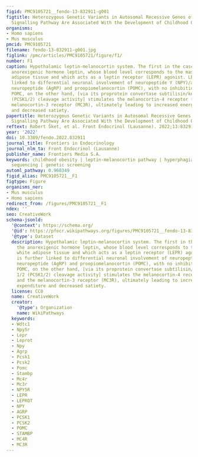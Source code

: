 ```yaml
---
figid: PMC9105721__fendo-13-832911-g001
figtitle: Heterozygous Genetic Variants in Autosomal Recessive Genes of the Leptin-Melanocortin
  Signalling Pathway Are Associated With the Development of Childhood Obesity
organisms:
- Homo sapiens
- Mus musculus
pmcid: PMC9105721
filename: fendo-13-832911-g001.jpg
figlink: /pmc/articles/PMC9105721/figure/f1/
number: F1
caption: Hypothalamic leptin-melanocortin system. The first in the cascade is the
  anorexigenic hormone leptin, whose blood level corresponds to the mass of white
  adipose tissue and which acts as a leptin receptor (LEPR) agonist. LEPR is further
  linked to differential neuronal involvement of neuropeptide Y (NPY)/agouti-related
  neuropeptide (AgRP) and proopiomelanocortin (POMC), with no inhibition by NPY/AgRP,
  POMC, on the other hand, [via its proprotein convertase subtilisin/kexin type 1/2
  (PCSK1/2) cleavage activity] stimulates the melanocortin-4 receptor (MC4R) and the
  melanocortin-3 receptor (MC3R), ultimately leading to increased energy expenditure
  and decreased satiety.
papertitle: Heterozygous Genetic Variants in Autosomal Recessive Genes of the Leptin-Melanocortin
  Signalling Pathway Are Associated With the Development of Childhood Obesity.
reftext: Robert Šket, et al. Front Endocrinol (Lausanne). 2022;13:832911.
year: '2022'
doi: 10.3389/fendo.2022.832911
journal_title: Frontiers in Endocrinology
journal_nlm_ta: Front Endocrinol (Lausanne)
publisher_name: Frontiers Media S.A.
keywords: childhood obesity | leptin-melanocortin pathway | hyperphagia | next-generation
  sequencing | genetic screening
automl_pathway: 0.960349
figid_alias: PMC9105721__F1
figtype: Figure
organisms_ner:
- Mus musculus
- Homo sapiens
redirect_from: /figures/PMC9105721__F1
ndex: ''
seo: CreativeWork
schema-jsonld:
  '@context': https://schema.org/
  '@id': https://pfocr.wikipathways.org/figures/PMC9105721__fendo-13-832911-g001.html
  '@type': Dataset
  description: Hypothalamic leptin-melanocortin system. The first in the cascade is
    the anorexigenic hormone leptin, whose blood level corresponds to the mass of
    white adipose tissue and which acts as a leptin receptor (LEPR) agonist. LEPR
    is further linked to differential neuronal involvement of neuropeptide Y (NPY)/agouti-related
    neuropeptide (AgRP) and proopiomelanocortin (POMC), with no inhibition by NPY/AgRP,
    POMC, on the other hand, [via its proprotein convertase subtilisin/kexin type
    1/2 (PCSK1/2) cleavage activity] stimulates the melanocortin-4 receptor (MC4R)
    and the melanocortin-3 receptor (MC3R), ultimately leading to increased energy
    expenditure and decreased satiety.
  license: CC0
  name: CreativeWork
  creator:
    '@type': Organization
    name: WikiPathways
  keywords:
  - Wdtc1
  - Npy5r
  - Lepr
  - Leprot
  - Npy
  - Agrp
  - Pcsk1
  - Pcsk2
  - Pomc
  - Stambp
  - Mc4r
  - Mc3r
  - NPY5R
  - LEPR
  - LEPROT
  - NPY
  - AGRP
  - PCSK1
  - PCSK2
  - POMC
  - STAMBP
  - MC4R
  - MC3R
---
```

